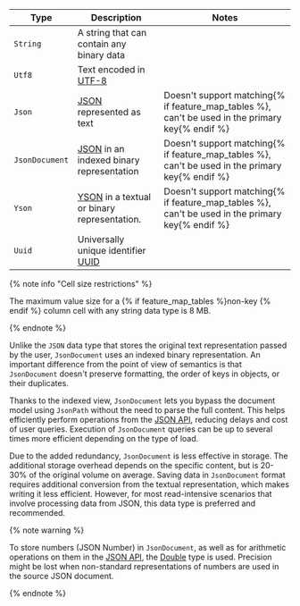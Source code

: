 | Type | Description | Notes |
| ----- | ----- | ----- |
| `String` | A string that can contain any binary data |
| `Utf8` | Text encoded in [UTF-8](https://en.wikipedia.org/wiki/UTF-8) |
| `Json` | [JSON](https://en.wikipedia.org/wiki/JSON) represented as text | Doesn't support matching{% if feature_map_tables %}, can't be used in the primary key{% endif %} |
| `JsonDocument` | [JSON](https://en.wikipedia.org/wiki/JSON) in an indexed binary representation | Doesn't support matching{% if feature_map_tables %}, can't be used in the primary key{% endif %} |
| `Yson` | [YSON](../../udf/list/yson.md) in a textual or binary representation. | Doesn't support matching{% if feature_map_tables %}, can't be used in the primary key{% endif %} |
| `Uuid` | Universally unique identifier [UUID](https://tools.ietf.org/html/rfc4122) |

{% note info "Cell size restrictions" %}

The maximum value size for a {% if feature_map_tables %}non-key {% endif %} column cell with any string data type is 8 MB.

{% endnote %}

Unlike the `JSON` data type that stores the original text representation passed by the user, `JsonDocument` uses an indexed binary representation. An important difference from the point of view of semantics is that `JsonDocument` doesn't preserve formatting, the order of keys in objects, or their duplicates.

Thanks to the indexed view, `JsonDocument` lets you bypass the document model using `JsonPath` without the need to parse the full content. This helps efficiently perform operations from the [JSON API](../../builtins/json.md), reducing delays and cost of user queries. Execution of `JsonDocument` queries can be up to several times more efficient depending on the type of load.

Due to the added redundancy, `JsonDocument` is less effective in storage. The additional storage overhead depends on the specific content, but is 20-30% of the original volume on average. Saving data in `JsonDocument` format requires additional conversion from the textual representation, which makes writing it less efficient. However, for most read-intensive scenarios that involve processing data from JSON, this data type is preferred and recommended.

{% note warning %}

To store numbers (JSON Number) in `JsonDocument`, as well as for arithmetic operations on them in the [JSON API](../../builtins/json.md), the [Double](https://en.wikipedia.org/wiki/Double-precision_floating-point_format) type is used. Precision might be lost when non-standard representations of numbers are used in the source JSON document.

{% endnote %}

